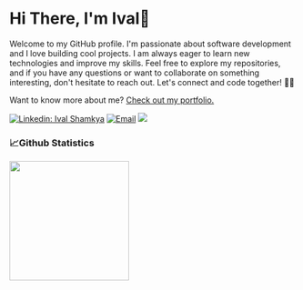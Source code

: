 # Hi There, I'm Ival👋

Welcome to my GitHub profile. I'm passionate about software development and I love building cool projects. 
I am always eager to learn new technologies and improve my skills.
Feel free to explore my repositories, and if you have any questions or want to collaborate on something interesting, don't hesitate to reach out. Let's connect and code together! 🙌😄

Want to know more about me? [Check out my portfolio.](https://github.com/ivalshamkya/ivalshamkya)

[![Linkedin: Ival Shamkya](https://img.shields.io/badge/-Ival%20Shamkya-blue?logo=Linkedin&logoColor=white&link=https://www.linkedin.com/in/ival-shamkya/)](https://www.linkedin.com/in/ival-shamkya/)
<a href="mailto:ivalshamkya@gmail.com"><img alt="Email" src="https://img.shields.io/badge/Email-ivalshamkya-eb2a1c?logo=gmail"></a>
[![](https://komarev.com/ghpvc/?username=ivalshamkya&color=5523de&label=Profile%20Views)](https://github.com/ivalshamkya/ivalshamkya)

### 📈Github Statistics
<div>
  <img align="center" height="210" src="https://github-readme-stats.vercel.app/api/top-langs/?username=ivalshamkya&layout=compact&theme=react&hide=php&langs_count=6&title_color=ffffff&text_color=c9cacc&icon_color=4AB097&bg_color=212121" />
<!--   <img align="center" height="210" style="margin:0.5rem" src="https://github-readme-stats.vercel.app/api?username=ivalshamkya&show_icons=true&line_height=27&layout=compact&theme=react&count_private=true&title_color=ffffff&text_color=c9cacc&bg_color=212121" alt="Ival's GitHub Stats" /> -->
</div>
<!--
**ivalshamkya/ivalshamkya** is a ✨ _special_ ✨ repository because its `README.md` (this file) appears on your GitHub profile.

Here are some ideas to get you started:

- 🔭 I’m currently working on ...
- 🌱 I’m currently learning ...
- 👯 I’m looking to collaborate on ...
- 🤔 I’m looking for help with ...
- 💬 Ask me about ...
- 📫 How to reach me: ...
- 😄 Pronouns: ...
- ⚡ Fun fact: ...
-->
